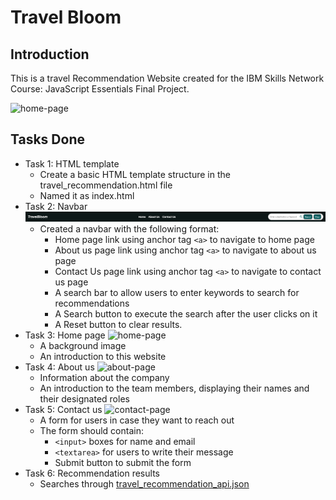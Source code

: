 # Travel Bloom

## Introduction

This is a travel Recommendation Website created for the IBM Skills Network Course: JavaScript Essentials Final Project.

![home-page](./images/home_page.png)

## Tasks Done
- Task 1: HTML template
    - Create a basic HTML template structure in the travel_recommendation.html file
    - Named it as index.html
- Task 2: Navbar
    ![nav-bar](./images/nav_bar.png)
    - Created a navbar with the following format:
        - Home page link using anchor tag `<a>` to navigate to home page
        - About us page link using anchor tag `<a>` to navigate to about us page
        - Contact Us page link using anchor tag `<a>` to navigate to contact us page
        - A search bar to allow users to enter keywords to search for recommendations
        - A Search button to execute the search after the user clicks on it
        - A Reset button to clear results.
- Task 3: Home page
    ![home-page](./images/home_page.png)
    - A background image
    - An introduction to this website
- Task 4: About us
![about-page](./images/about.png)
    - Information about the company
    - An introduction to the team members, displaying their names and their designated roles
- Task 5: Contact us
![contact-page](./images/contact.png)
    - A form for users in case they want to reach out
    - The form should contain:
        - `<input>` boxes for name and email
        - `<textarea>` for users to write their message
        - Submit button to submit the form
- Task 6: Recommendation results
    - Searches through [travel_recommendation_api.json](./travel_recommendation_api.json)